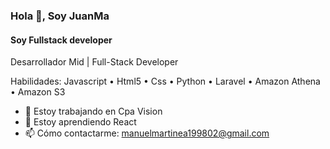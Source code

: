 ### Hola 👋, Soy JuanMa
#### Soy Fullstack developer
Desarrollador Mid | Full-Stack Developer


Habilidades: Javascript • Html5 • Css • Python • Laravel • Amazon Athena • Amazon S3

- 🔭 Estoy trabajando en Cpa Vision 
- 🌱 Estoy aprendiendo React
- 📫 Cómo contactarme: manuelmartinea199802@gmail.com
